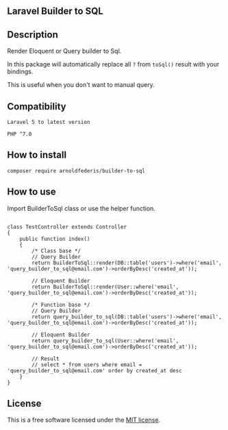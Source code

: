 ## Laravel Builder to SQL

## Description
Render Eloquent or Query builder to Sql.

In this package will automatically replace all `?` from `toSql()` result with your bindings. 

This is useful when you don't want to manual query.

## Compatibility
`Laravel 5 to latest version` 

`PHP ^7.0`

## How to install
```
composer require arnoldfederis/builder-to-sql
```

## How to use
Import BuilderToSql class or use the helper function.
```phpt

class TestController extends Controller
{
    public function index()
    {
        /* Class base */
        // Query Builder
        return BuilderToSql::render(DB::table('users')->where('email', 'query_builder_to_sql@email.com')->orderByDesc('created_at'));
        
        // Eloquent Builder
        return BuilderToSql::render(User::where('email', 'query_builder_to_sql@email.com')->orderByDesc('created_at'));
        
        /* Function base */
        // Query Builder
        return query_builder_to_sql(DB::table('users')->where('email', 'query_builder_to_sql@email.com')->orderByDesc('created_at'));
        
        // Eloquent Builder
        return query_builder_to_sql(User::where('email', 'query_builder_to_sql@email.com')->orderByDesc('created_at'));
        
        // Result
        // select * from users where email = 'query_builder_to_sql@email.com' order by created_at desc
    }
}
```

## License
This is a free software licensed under the [MIT license](http://opensource.org/licenses/MIT).
